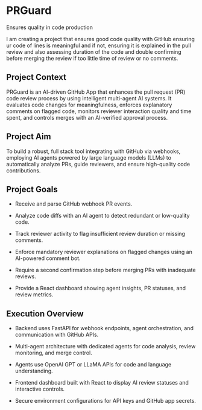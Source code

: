 # PRGuard
Ensures quality in code production

I am creating a project that ensures good code quality with GitHub ensuring ur code of lines is meaningful and if not, ensuring it is explained in the pull review and also assessing duration of the code and double confirming before merging the review if too little time of review or no comments.

## Project Context

PRGuard is an AI-driven GitHub App that enhances the pull request (PR) code review process by using intelligent multi-agent AI systems. It evaluates code changes for meaningfulness, enforces explanatory comments on flagged code, monitors reviewer interaction quality and time spent, and controls merges with an AI-verified approval process.

## Project Aim

To build a robust, full stack tool integrating with GitHub via webhooks, employing AI agents powered by large language models (LLMs) to automatically analyze PRs, guide reviewers, and ensure high-quality code contributions.

## Project Goals

- Receive and parse GitHub webhook PR events.

- Analyze code diffs with an AI agent to detect redundant or low-quality code.

- Track reviewer activity to flag insufficient review duration or missing comments.

- Enforce mandatory reviewer explanations on flagged changes using an AI-powered comment bot.

- Require a second confirmation step before merging PRs with inadequate reviews.

- Provide a React dashboard showing agent insights, PR statuses, and review metrics.

## Execution Overview

- Backend uses FastAPI for webhook endpoints, agent orchestration, and communication with GitHub APIs.

- Multi-agent architecture with dedicated agents for code analysis, review monitoring, and merge control.

- Agents use OpenAI GPT or LLaMA APIs for code and language understanding.

- Frontend dashboard built with React to display AI review statuses and interactive controls.

- Secure environment configurations for API keys and GitHub app secrets.
